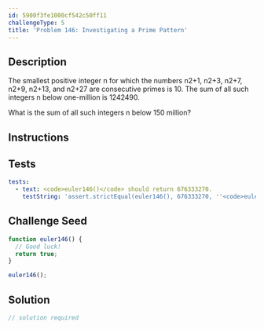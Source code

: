 ```yaml
---
id: 5900f3fe1000cf542c50ff11
challengeType: 5
title: 'Problem 146: Investigating a Prime Pattern'
---
```


## Description
<section id='description'>
The smallest positive integer n for which the numbers n2+1, n2+3, n2+7, n2+9, n2+13, and n2+27 are consecutive primes is 10. The sum of all such integers n below one-million is 1242490.

What is the sum of all such integers n below 150 million?
</section>

## Instructions
<section id='instructions'>

</section>

## Tests
<section id='tests'>

```yml
tests:
  - text: <code>euler146()</code> should return 676333270.
    testString: 'assert.strictEqual(euler146(), 676333270, ''<code>euler146()</code> should return 676333270.'');'

```

</section>

## Challenge Seed
<section id='challengeSeed'>

<div id='js-seed'>

```js
function euler146() {
  // Good luck!
  return true;
}

euler146();
```

</div>



</section>

## Solution
<section id='solution'>

```js
// solution required
```
</section>
